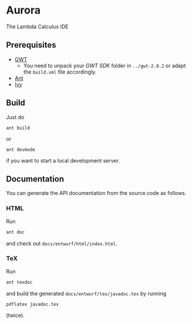 # Aurora

The Lambda Calculus IDE

## Prerequisites

- [GWT](http://www.gwtproject.org)
    - You need to unpack your _GWT SDK_ folder in `../gwt-2.8.2` or adapt the `build.xml` file accordingly.
- [Ant](http://ant.apache.org)
- [Ivy](http://ant.apache.org/ivy)

## Build

Just do

```
ant build
```

or

```
ant devmode
```

if you want to start a local development server.

## Documentation

You can generate the API documentation from the source code as follows.

### HTML

Run

```bash
ant doc
```

and check out `docs/entwurf/html/index.html`.

### TeX

Run

```bash
ant texdoc
```

and build the generated `docs/entwurf/tex/javadoc.tex` by running

```
pdflatex javadoc.tex
```

(twice).
